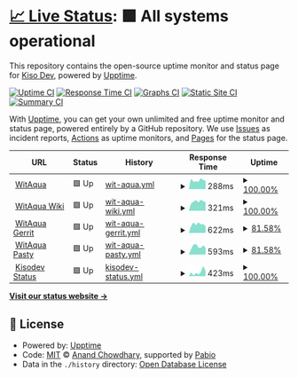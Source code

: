 # [📈 Live Status](https://status.slce.moe): <!--live status--> **🟩 All systems operational**

This repository contains the open-source uptime monitor and status page for [Kiso Dev](https://status.slce.moe), powered by [Upptime](https://github.com/upptime/upptime).

[![Uptime CI](https://github.com/kisodev/status/workflows/Uptime%20CI/badge.svg)](https://github.com/kisodev/status/actions?query=workflow%3A%22Uptime+CI%22)
[![Response Time CI](https://github.com/kisodev/status/workflows/Response%20Time%20CI/badge.svg)](https://github.com/kisodev/status/actions?query=workflow%3A%22Response+Time+CI%22)
[![Graphs CI](https://github.com/kisodev/status/workflows/Graphs%20CI/badge.svg)](https://github.com/kisodev/status/actions?query=workflow%3A%22Graphs+CI%22)
[![Static Site CI](https://github.com/kisodev/status/workflows/Static%20Site%20CI/badge.svg)](https://github.com/kisodev/status/actions?query=workflow%3A%22Static+Site+CI%22)
[![Summary CI](https://github.com/kisodev/status/workflows/Summary%20CI/badge.svg)](https://github.com/kisodev/status/actions?query=workflow%3A%22Summary+CI%22)

With [Upptime](https://upptime.js.org), you can get your own unlimited and free uptime monitor and status page, powered entirely by a GitHub repository. We use [Issues](https://github.com/kisodev/status/issues) as incident reports, [Actions](https://github.com/kisodev/status/actions) as uptime monitors, and [Pages](https://status.slce.moe) for the status page.

<!--start: status pages-->
<!-- This summary is generated by Upptime (https://github.com/upptime/upptime) -->
<!-- Do not edit this manually, your changes will be overwritten -->
<!-- prettier-ignore -->
| URL | Status | History | Response Time | Uptime |
| --- | ------ | ------- | ------------- | ------ |
| <img alt="" src="https://icons.duckduckgo.com/ip3/witaqua.org.ico" height="13"> [WitAqua](https://witaqua.org) | 🟩 Up | [wit-aqua.yml](https://github.com/kisodev/status/commits/HEAD/history/wit-aqua.yml) | <details><summary><img alt="Response time graph" src="./graphs/wit-aqua/response-time-week.png" height="20"> 288ms</summary><br><a href="https://status.dev.slce.moe/history/wit-aqua"><img alt="Response time 368" src="https://img.shields.io/endpoint?url=https%3A%2F%2Fraw.githubusercontent.com%2Fkisodev%2Fstatus%2FHEAD%2Fapi%2Fwit-aqua%2Fresponse-time.json"></a><br><a href="https://status.dev.slce.moe/history/wit-aqua"><img alt="24-hour response time 213" src="https://img.shields.io/endpoint?url=https%3A%2F%2Fraw.githubusercontent.com%2Fkisodev%2Fstatus%2FHEAD%2Fapi%2Fwit-aqua%2Fresponse-time-day.json"></a><br><a href="https://status.dev.slce.moe/history/wit-aqua"><img alt="7-day response time 288" src="https://img.shields.io/endpoint?url=https%3A%2F%2Fraw.githubusercontent.com%2Fkisodev%2Fstatus%2FHEAD%2Fapi%2Fwit-aqua%2Fresponse-time-week.json"></a><br><a href="https://status.dev.slce.moe/history/wit-aqua"><img alt="30-day response time 557" src="https://img.shields.io/endpoint?url=https%3A%2F%2Fraw.githubusercontent.com%2Fkisodev%2Fstatus%2FHEAD%2Fapi%2Fwit-aqua%2Fresponse-time-month.json"></a><br><a href="https://status.dev.slce.moe/history/wit-aqua"><img alt="1-year response time 368" src="https://img.shields.io/endpoint?url=https%3A%2F%2Fraw.githubusercontent.com%2Fkisodev%2Fstatus%2FHEAD%2Fapi%2Fwit-aqua%2Fresponse-time-year.json"></a></details> | <details><summary><a href="https://status.dev.slce.moe/history/wit-aqua">100.00%</a></summary><a href="https://status.dev.slce.moe/history/wit-aqua"><img alt="All-time uptime 100.00%" src="https://img.shields.io/endpoint?url=https%3A%2F%2Fraw.githubusercontent.com%2Fkisodev%2Fstatus%2FHEAD%2Fapi%2Fwit-aqua%2Fuptime.json"></a><br><a href="https://status.dev.slce.moe/history/wit-aqua"><img alt="24-hour uptime 100.00%" src="https://img.shields.io/endpoint?url=https%3A%2F%2Fraw.githubusercontent.com%2Fkisodev%2Fstatus%2FHEAD%2Fapi%2Fwit-aqua%2Fuptime-day.json"></a><br><a href="https://status.dev.slce.moe/history/wit-aqua"><img alt="7-day uptime 100.00%" src="https://img.shields.io/endpoint?url=https%3A%2F%2Fraw.githubusercontent.com%2Fkisodev%2Fstatus%2FHEAD%2Fapi%2Fwit-aqua%2Fuptime-week.json"></a><br><a href="https://status.dev.slce.moe/history/wit-aqua"><img alt="30-day uptime 100.00%" src="https://img.shields.io/endpoint?url=https%3A%2F%2Fraw.githubusercontent.com%2Fkisodev%2Fstatus%2FHEAD%2Fapi%2Fwit-aqua%2Fuptime-month.json"></a><br><a href="https://status.dev.slce.moe/history/wit-aqua"><img alt="1-year uptime 100.00%" src="https://img.shields.io/endpoint?url=https%3A%2F%2Fraw.githubusercontent.com%2Fkisodev%2Fstatus%2FHEAD%2Fapi%2Fwit-aqua%2Fuptime-year.json"></a></details>
| <img alt="" src="https://icons.duckduckgo.com/ip3/wiki.witaqua.org.ico" height="13"> [WitAqua Wiki](https://wiki.witaqua.org) | 🟩 Up | [wit-aqua-wiki.yml](https://github.com/kisodev/status/commits/HEAD/history/wit-aqua-wiki.yml) | <details><summary><img alt="Response time graph" src="./graphs/wit-aqua-wiki/response-time-week.png" height="20"> 321ms</summary><br><a href="https://status.dev.slce.moe/history/wit-aqua-wiki"><img alt="Response time 305" src="https://img.shields.io/endpoint?url=https%3A%2F%2Fraw.githubusercontent.com%2Fkisodev%2Fstatus%2FHEAD%2Fapi%2Fwit-aqua-wiki%2Fresponse-time.json"></a><br><a href="https://status.dev.slce.moe/history/wit-aqua-wiki"><img alt="24-hour response time 480" src="https://img.shields.io/endpoint?url=https%3A%2F%2Fraw.githubusercontent.com%2Fkisodev%2Fstatus%2FHEAD%2Fapi%2Fwit-aqua-wiki%2Fresponse-time-day.json"></a><br><a href="https://status.dev.slce.moe/history/wit-aqua-wiki"><img alt="7-day response time 321" src="https://img.shields.io/endpoint?url=https%3A%2F%2Fraw.githubusercontent.com%2Fkisodev%2Fstatus%2FHEAD%2Fapi%2Fwit-aqua-wiki%2Fresponse-time-week.json"></a><br><a href="https://status.dev.slce.moe/history/wit-aqua-wiki"><img alt="30-day response time 411" src="https://img.shields.io/endpoint?url=https%3A%2F%2Fraw.githubusercontent.com%2Fkisodev%2Fstatus%2FHEAD%2Fapi%2Fwit-aqua-wiki%2Fresponse-time-month.json"></a><br><a href="https://status.dev.slce.moe/history/wit-aqua-wiki"><img alt="1-year response time 305" src="https://img.shields.io/endpoint?url=https%3A%2F%2Fraw.githubusercontent.com%2Fkisodev%2Fstatus%2FHEAD%2Fapi%2Fwit-aqua-wiki%2Fresponse-time-year.json"></a></details> | <details><summary><a href="https://status.dev.slce.moe/history/wit-aqua-wiki">100.00%</a></summary><a href="https://status.dev.slce.moe/history/wit-aqua-wiki"><img alt="All-time uptime 100.00%" src="https://img.shields.io/endpoint?url=https%3A%2F%2Fraw.githubusercontent.com%2Fkisodev%2Fstatus%2FHEAD%2Fapi%2Fwit-aqua-wiki%2Fuptime.json"></a><br><a href="https://status.dev.slce.moe/history/wit-aqua-wiki"><img alt="24-hour uptime 100.00%" src="https://img.shields.io/endpoint?url=https%3A%2F%2Fraw.githubusercontent.com%2Fkisodev%2Fstatus%2FHEAD%2Fapi%2Fwit-aqua-wiki%2Fuptime-day.json"></a><br><a href="https://status.dev.slce.moe/history/wit-aqua-wiki"><img alt="7-day uptime 100.00%" src="https://img.shields.io/endpoint?url=https%3A%2F%2Fraw.githubusercontent.com%2Fkisodev%2Fstatus%2FHEAD%2Fapi%2Fwit-aqua-wiki%2Fuptime-week.json"></a><br><a href="https://status.dev.slce.moe/history/wit-aqua-wiki"><img alt="30-day uptime 100.00%" src="https://img.shields.io/endpoint?url=https%3A%2F%2Fraw.githubusercontent.com%2Fkisodev%2Fstatus%2FHEAD%2Fapi%2Fwit-aqua-wiki%2Fuptime-month.json"></a><br><a href="https://status.dev.slce.moe/history/wit-aqua-wiki"><img alt="1-year uptime 100.00%" src="https://img.shields.io/endpoint?url=https%3A%2F%2Fraw.githubusercontent.com%2Fkisodev%2Fstatus%2FHEAD%2Fapi%2Fwit-aqua-wiki%2Fuptime-year.json"></a></details>
| <img alt="" src="https://icons.duckduckgo.com/ip3/gerrit.witaqua.org.ico" height="13"> [WitAqua Gerrit](https://gerrit.witaqua.org) | 🟩 Up | [wit-aqua-gerrit.yml](https://github.com/kisodev/status/commits/HEAD/history/wit-aqua-gerrit.yml) | <details><summary><img alt="Response time graph" src="./graphs/wit-aqua-gerrit/response-time-week.png" height="20"> 622ms</summary><br><a href="https://status.dev.slce.moe/history/wit-aqua-gerrit"><img alt="Response time 613" src="https://img.shields.io/endpoint?url=https%3A%2F%2Fraw.githubusercontent.com%2Fkisodev%2Fstatus%2FHEAD%2Fapi%2Fwit-aqua-gerrit%2Fresponse-time.json"></a><br><a href="https://status.dev.slce.moe/history/wit-aqua-gerrit"><img alt="24-hour response time 625" src="https://img.shields.io/endpoint?url=https%3A%2F%2Fraw.githubusercontent.com%2Fkisodev%2Fstatus%2FHEAD%2Fapi%2Fwit-aqua-gerrit%2Fresponse-time-day.json"></a><br><a href="https://status.dev.slce.moe/history/wit-aqua-gerrit"><img alt="7-day response time 622" src="https://img.shields.io/endpoint?url=https%3A%2F%2Fraw.githubusercontent.com%2Fkisodev%2Fstatus%2FHEAD%2Fapi%2Fwit-aqua-gerrit%2Fresponse-time-week.json"></a><br><a href="https://status.dev.slce.moe/history/wit-aqua-gerrit"><img alt="30-day response time 604" src="https://img.shields.io/endpoint?url=https%3A%2F%2Fraw.githubusercontent.com%2Fkisodev%2Fstatus%2FHEAD%2Fapi%2Fwit-aqua-gerrit%2Fresponse-time-month.json"></a><br><a href="https://status.dev.slce.moe/history/wit-aqua-gerrit"><img alt="1-year response time 613" src="https://img.shields.io/endpoint?url=https%3A%2F%2Fraw.githubusercontent.com%2Fkisodev%2Fstatus%2FHEAD%2Fapi%2Fwit-aqua-gerrit%2Fresponse-time-year.json"></a></details> | <details><summary><a href="https://status.dev.slce.moe/history/wit-aqua-gerrit">81.58%</a></summary><a href="https://status.dev.slce.moe/history/wit-aqua-gerrit"><img alt="All-time uptime 87.75%" src="https://img.shields.io/endpoint?url=https%3A%2F%2Fraw.githubusercontent.com%2Fkisodev%2Fstatus%2FHEAD%2Fapi%2Fwit-aqua-gerrit%2Fuptime.json"></a><br><a href="https://status.dev.slce.moe/history/wit-aqua-gerrit"><img alt="24-hour uptime 100.00%" src="https://img.shields.io/endpoint?url=https%3A%2F%2Fraw.githubusercontent.com%2Fkisodev%2Fstatus%2FHEAD%2Fapi%2Fwit-aqua-gerrit%2Fuptime-day.json"></a><br><a href="https://status.dev.slce.moe/history/wit-aqua-gerrit"><img alt="7-day uptime 81.58%" src="https://img.shields.io/endpoint?url=https%3A%2F%2Fraw.githubusercontent.com%2Fkisodev%2Fstatus%2FHEAD%2Fapi%2Fwit-aqua-gerrit%2Fuptime-week.json"></a><br><a href="https://status.dev.slce.moe/history/wit-aqua-gerrit"><img alt="30-day uptime 95.76%" src="https://img.shields.io/endpoint?url=https%3A%2F%2Fraw.githubusercontent.com%2Fkisodev%2Fstatus%2FHEAD%2Fapi%2Fwit-aqua-gerrit%2Fuptime-month.json"></a><br><a href="https://status.dev.slce.moe/history/wit-aqua-gerrit"><img alt="1-year uptime 87.75%" src="https://img.shields.io/endpoint?url=https%3A%2F%2Fraw.githubusercontent.com%2Fkisodev%2Fstatus%2FHEAD%2Fapi%2Fwit-aqua-gerrit%2Fuptime-year.json"></a></details>
| <img alt="" src="https://icons.duckduckgo.com/ip3/paste.witaqua.org.ico" height="13"> [WitAqua Pasty](https://paste.witaqua.org) | 🟩 Up | [wit-aqua-pasty.yml](https://github.com/kisodev/status/commits/HEAD/history/wit-aqua-pasty.yml) | <details><summary><img alt="Response time graph" src="./graphs/wit-aqua-pasty/response-time-week.png" height="20"> 593ms</summary><br><a href="https://status.dev.slce.moe/history/wit-aqua-pasty"><img alt="Response time 568" src="https://img.shields.io/endpoint?url=https%3A%2F%2Fraw.githubusercontent.com%2Fkisodev%2Fstatus%2FHEAD%2Fapi%2Fwit-aqua-pasty%2Fresponse-time.json"></a><br><a href="https://status.dev.slce.moe/history/wit-aqua-pasty"><img alt="24-hour response time 619" src="https://img.shields.io/endpoint?url=https%3A%2F%2Fraw.githubusercontent.com%2Fkisodev%2Fstatus%2FHEAD%2Fapi%2Fwit-aqua-pasty%2Fresponse-time-day.json"></a><br><a href="https://status.dev.slce.moe/history/wit-aqua-pasty"><img alt="7-day response time 593" src="https://img.shields.io/endpoint?url=https%3A%2F%2Fraw.githubusercontent.com%2Fkisodev%2Fstatus%2FHEAD%2Fapi%2Fwit-aqua-pasty%2Fresponse-time-week.json"></a><br><a href="https://status.dev.slce.moe/history/wit-aqua-pasty"><img alt="30-day response time 599" src="https://img.shields.io/endpoint?url=https%3A%2F%2Fraw.githubusercontent.com%2Fkisodev%2Fstatus%2FHEAD%2Fapi%2Fwit-aqua-pasty%2Fresponse-time-month.json"></a><br><a href="https://status.dev.slce.moe/history/wit-aqua-pasty"><img alt="1-year response time 568" src="https://img.shields.io/endpoint?url=https%3A%2F%2Fraw.githubusercontent.com%2Fkisodev%2Fstatus%2FHEAD%2Fapi%2Fwit-aqua-pasty%2Fresponse-time-year.json"></a></details> | <details><summary><a href="https://status.dev.slce.moe/history/wit-aqua-pasty">81.58%</a></summary><a href="https://status.dev.slce.moe/history/wit-aqua-pasty"><img alt="All-time uptime 87.78%" src="https://img.shields.io/endpoint?url=https%3A%2F%2Fraw.githubusercontent.com%2Fkisodev%2Fstatus%2FHEAD%2Fapi%2Fwit-aqua-pasty%2Fuptime.json"></a><br><a href="https://status.dev.slce.moe/history/wit-aqua-pasty"><img alt="24-hour uptime 100.00%" src="https://img.shields.io/endpoint?url=https%3A%2F%2Fraw.githubusercontent.com%2Fkisodev%2Fstatus%2FHEAD%2Fapi%2Fwit-aqua-pasty%2Fuptime-day.json"></a><br><a href="https://status.dev.slce.moe/history/wit-aqua-pasty"><img alt="7-day uptime 81.58%" src="https://img.shields.io/endpoint?url=https%3A%2F%2Fraw.githubusercontent.com%2Fkisodev%2Fstatus%2FHEAD%2Fapi%2Fwit-aqua-pasty%2Fuptime-week.json"></a><br><a href="https://status.dev.slce.moe/history/wit-aqua-pasty"><img alt="30-day uptime 95.76%" src="https://img.shields.io/endpoint?url=https%3A%2F%2Fraw.githubusercontent.com%2Fkisodev%2Fstatus%2FHEAD%2Fapi%2Fwit-aqua-pasty%2Fuptime-month.json"></a><br><a href="https://status.dev.slce.moe/history/wit-aqua-pasty"><img alt="1-year uptime 87.78%" src="https://img.shields.io/endpoint?url=https%3A%2F%2Fraw.githubusercontent.com%2Fkisodev%2Fstatus%2FHEAD%2Fapi%2Fwit-aqua-pasty%2Fuptime-year.json"></a></details>
| <img alt="" src="https://icons.duckduckgo.com/ip3/status.dev.slce.moe.ico" height="13"> [Kisodev Status](https://status.dev.slce.moe) | 🟩 Up | [kisodev-status.yml](https://github.com/kisodev/status/commits/HEAD/history/kisodev-status.yml) | <details><summary><img alt="Response time graph" src="./graphs/kisodev-status/response-time-week.png" height="20"> 423ms</summary><br><a href="https://status.dev.slce.moe/history/kisodev-status"><img alt="Response time 341" src="https://img.shields.io/endpoint?url=https%3A%2F%2Fraw.githubusercontent.com%2Fkisodev%2Fstatus%2FHEAD%2Fapi%2Fkisodev-status%2Fresponse-time.json"></a><br><a href="https://status.dev.slce.moe/history/kisodev-status"><img alt="24-hour response time 389" src="https://img.shields.io/endpoint?url=https%3A%2F%2Fraw.githubusercontent.com%2Fkisodev%2Fstatus%2FHEAD%2Fapi%2Fkisodev-status%2Fresponse-time-day.json"></a><br><a href="https://status.dev.slce.moe/history/kisodev-status"><img alt="7-day response time 423" src="https://img.shields.io/endpoint?url=https%3A%2F%2Fraw.githubusercontent.com%2Fkisodev%2Fstatus%2FHEAD%2Fapi%2Fkisodev-status%2Fresponse-time-week.json"></a><br><a href="https://status.dev.slce.moe/history/kisodev-status"><img alt="30-day response time 341" src="https://img.shields.io/endpoint?url=https%3A%2F%2Fraw.githubusercontent.com%2Fkisodev%2Fstatus%2FHEAD%2Fapi%2Fkisodev-status%2Fresponse-time-month.json"></a><br><a href="https://status.dev.slce.moe/history/kisodev-status"><img alt="1-year response time 341" src="https://img.shields.io/endpoint?url=https%3A%2F%2Fraw.githubusercontent.com%2Fkisodev%2Fstatus%2FHEAD%2Fapi%2Fkisodev-status%2Fresponse-time-year.json"></a></details> | <details><summary><a href="https://status.dev.slce.moe/history/kisodev-status">100.00%</a></summary><a href="https://status.dev.slce.moe/history/kisodev-status"><img alt="All-time uptime 100.00%" src="https://img.shields.io/endpoint?url=https%3A%2F%2Fraw.githubusercontent.com%2Fkisodev%2Fstatus%2FHEAD%2Fapi%2Fkisodev-status%2Fuptime.json"></a><br><a href="https://status.dev.slce.moe/history/kisodev-status"><img alt="24-hour uptime 100.00%" src="https://img.shields.io/endpoint?url=https%3A%2F%2Fraw.githubusercontent.com%2Fkisodev%2Fstatus%2FHEAD%2Fapi%2Fkisodev-status%2Fuptime-day.json"></a><br><a href="https://status.dev.slce.moe/history/kisodev-status"><img alt="7-day uptime 100.00%" src="https://img.shields.io/endpoint?url=https%3A%2F%2Fraw.githubusercontent.com%2Fkisodev%2Fstatus%2FHEAD%2Fapi%2Fkisodev-status%2Fuptime-week.json"></a><br><a href="https://status.dev.slce.moe/history/kisodev-status"><img alt="30-day uptime 100.00%" src="https://img.shields.io/endpoint?url=https%3A%2F%2Fraw.githubusercontent.com%2Fkisodev%2Fstatus%2FHEAD%2Fapi%2Fkisodev-status%2Fuptime-month.json"></a><br><a href="https://status.dev.slce.moe/history/kisodev-status"><img alt="1-year uptime 100.00%" src="https://img.shields.io/endpoint?url=https%3A%2F%2Fraw.githubusercontent.com%2Fkisodev%2Fstatus%2FHEAD%2Fapi%2Fkisodev-status%2Fuptime-year.json"></a></details>

<!--end: status pages-->

[**Visit our status website →**](https://status.slce.moe)

## 📄 License

- Powered by: [Upptime](https://github.com/upptime/upptime)
- Code: [MIT](./LICENSE) © [Anand Chowdhary](https://anandchowdhary.com), supported by [Pabio](https://pabio.com)
- Data in the `./history` directory: [Open Database License](https://opendatacommons.org/licenses/odbl/1-0/)
